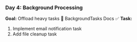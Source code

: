 ### Day 4: Background Processing

**Goal:** Offload heavy tasks
🔗 BackgroundTasks Docs
✅ **Task:**

1. Implement email notification task
2. Add file cleanup task